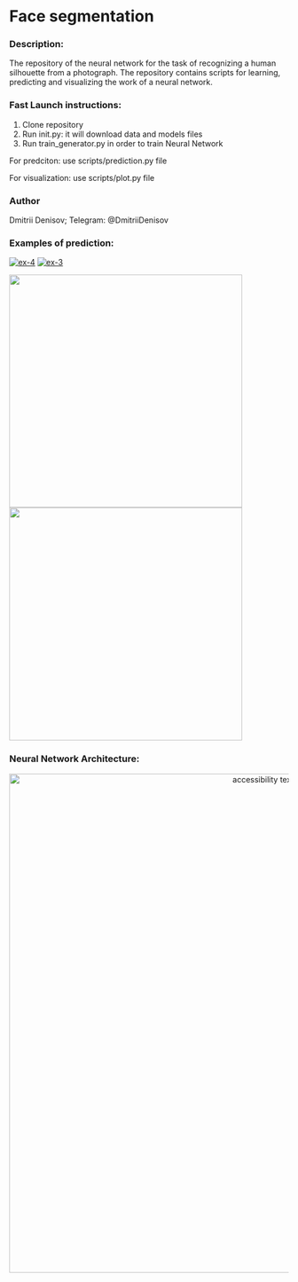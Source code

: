 # Face segmentation

### Description:
The repository of the neural network for the task of recognizing a human silhouette from a photograph. The repository contains scripts for learning, predicting and visualizing the work of a neural network.
### Fast Launch instructions:

1. Clone repository 
2. Run init.py: it will download data and models files
3. Run train_generator.py in order to train Neural Network

For predciton: use scripts/prediction.py file 

For visualization: use scripts/plot.py file

### Author
Dmitrii Denisov; 
Telegram: @DmitriiDenisov

### Examples of prediction:

<a href="https://ibb.co/xFQNFJD"><img src="https://i.ibb.co/J3P935K/ex-4.png" alt="ex-4" border="0"></a>
<a href="https://ibb.co/d4VMnf8"><img src="https://i.ibb.co/DfvW310/ex-3.png" alt="ex-3" border="0"></a>

<img src="https://psv4.userapi.com/c848224/u6729856/docs/d17/094d8de70832/ex_3.png?extra=G8s1YldFzXJmlxZjwvULwzZU2YyZ2L9agMK0YX3nBgDYzM_jMnWCURGn1KimO9iFFdYVt6oaeBHSROyOOHGZdGz690MukKbGJvjwtaLxpcPO4kvxCOaE0329ayHVHrmM_d_Lam6QTEHy7Sx-" width="420"/> <img src="https://psv4.userapi.com/c848220/u6729856/docs/d17/f815cf3d7c6d/ex_4.png?extra=buhRaHWR-PrlvuU_yWxSczCVhEK3wf2CH5UT6npvAs3vMWVstXs8zl6jmgvAcHv3IE07k92xkb1Vk22XC2ALWyyJ1HNJLxkegoHPV_b2nCxembYtJM9SxZ_Nwnmnbp-NxTRnNSubvwUwRGLBc28" width="420"/> 

### Neural Network Architecture:
<p align="center">
  <img src="https://psv4.userapi.com/c848324/u6729856/docs/d13/400a84701552/my_final_model_2.png?extra=xLjBkp2fu0fMmTUEbgmCGU1bYB60alsjxhY3tJEzJrGXXOXVWtlLgH9dddTOcJ5ThH5s-NGS-I0vXOoFQfObbdd7B16gjsG0OWXT71R9qjfFRZo-JGr6Dm7puM2v8ZNTUbSo2XjOVWGh39gP" width="900" alt="accessibility text">
</p>
